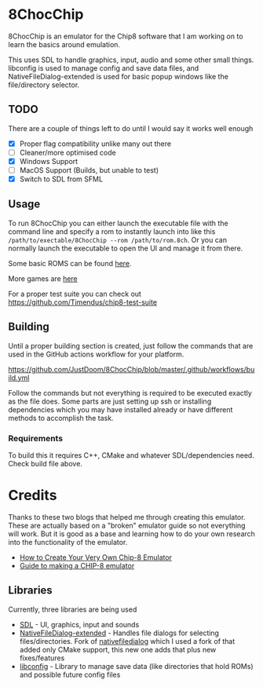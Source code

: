 # 8ChocChip

8ChocChip is an emulator for the Chip8 software that I am working on to learn the basics around emulation.

This uses SDL to handle graphics, input, audio and some other small things.
libconfig is used to manage config and save data files, and NativeFileDialog-extended is used for basic popup windows like the file/directory selector.

## TODO

There are a couple of things left to do until I would say it works well enough
- [x] Proper flag compatibility unlike many out there
- [ ] Cleaner/more optimised code
- [x] Windows Support
- [ ] MacOS Support (Builds, but unable to test)
- [x] Switch to SDL from SFML

## Usage

To run 8ChocChip you can either launch the executable file with the command line and specify a rom to instantly launch into like this `/path/to/exectable/8ChocChip --rom /path/to/rom.8ch`. 
Or you can normally launch the executable to open the UI and manage it from there.

Some basic ROMS can be found [here](https://github.com/ericgrandt/chip8-emulator/tree/master/roms).

More games are [here](https://github.com/dmatlack/chip8/tree/master/roms/games)

For a proper test suite you can check out https://github.com/Timendus/chip8-test-suite

## Building

Until a proper building section is created, just follow the commands that are used in the GitHub actions workflow for your platform.

https://github.com/JustDoom/8ChocChip/blob/master/.github/workflows/build.yml

Follow the commands but not everything is required to be executed exactly as the file does.
Some parts are just setting up ssh or installing dependencies which you may have installed already or have different methods to accomplish the task.

### Requirements

To build this it requires C++, CMake and whatever SDL/dependencies need. Check build file above.

# Credits

Thanks to these two blogs that helped me through creating this emulator. These are actually based on a "broken" emulator guide so not everything will work. But it is good as a base and learning how to do your own research into the functionality of the emulator.
- [How to Create Your Very Own Chip-8 Emulator](https://www.freecodecamp.org/news/creating-your-very-own-chip-8-emulator/)
- [Guide to making a CHIP-8 emulator ](https://tobiasvl.github.io/blog/write-a-chip-8-emulator/)

## Libraries

Currently, three libraries are being used
- [SDL](https://github.com/libsdl-org/SDL) - UI, graphics, input and sounds
- [NativeFileDialog-extended](https://github.com/btzy/nativefiledialog-extended) - Handles file dialogs for selecting files/directories. Fork of [nativefiledialog](https://github.com/mlabbe/nativefiledialog) which I used a fork of that added only CMake support, this new one adds that plus new fixes/features
- [libconfig](https://github.com/hyperrealm/libconfig) - Library to manage save data (like directories that hold ROMs) and possible future config files
